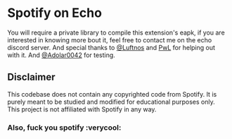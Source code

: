 # Spotify on Echo

You will require a private library to compile this extension's eapk, if you are interested in knowing more bout it, feel free to contact me on the echo discord server.
And special thanks to [@Luftnos](https://github.com/LuftVerbot/) and [PwL](https://github.com/PwLDev) for helping out with it.
And [@Adolar0042](https://github.com/Adolar0042) for testing.

## Disclaimer
This codebase does not contain any copyrighted code from Spotify. It is purely meant to be studied and modified for educational purposes only.
This project is not affiliated with Spotify in any way.

### Also, fuck you spotify :verycool: